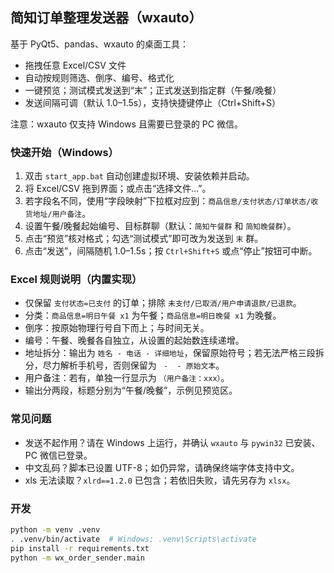 ## 简知订单整理发送器（wxauto）

基于 PyQt5、pandas、wxauto 的桌面工具：
- 拖拽任意 Excel/CSV 文件
- 自动按规则筛选、倒序、编号、格式化
- 一键预览；测试模式发送到“末”；正式发送到指定群（午餐/晚餐）
- 发送间隔可调（默认 1.0–1.5s），支持快捷键停止（Ctrl+Shift+S）

注意：wxauto 仅支持 Windows 且需要已登录的 PC 微信。

### 快速开始（Windows）

1. 双击 `start_app.bat` 自动创建虚拟环境、安装依赖并启动。
2. 将 Excel/CSV 拖到界面；或点击“选择文件…”。
3. 若字段名不同，使用“字段映射”下拉框对应到：`商品信息/支付状态/订单状态/收货地址/用户备注`。
4. 设置午餐/晚餐起始编号、目标群聊（默认：`简知午餐群` 和 `简知晚餐群`）。
5. 点击“预览”核对格式；勾选“测试模式”即可改为发送到 `末` 群。
6. 点击“发送”，间隔随机 1.0–1.5s；按 `Ctrl+Shift+S` 或点“停止”按钮可中断。

### Excel 规则说明（内置实现）

- 仅保留 `支付状态=已支付` 的订单；排除 `未支付/已取消/用户申请退款/已退款`。
- 分类：`商品信息=明日午餐 x1` 为午餐；`商品信息=明日晚餐 x1` 为晚餐。
- 倒序：按原始物理行号自下而上；与时间无关。
- 编号：午餐、晚餐各自独立，从设置的起始数连续递增。
- 地址拆分：输出为 `姓名 - 电话 - 详细地址`，保留原始符号；若无法严格三段拆分，尽力解析手机号，否则保留为 ` -  - 原始文本`。
- 用户备注：若有，单独一行显示为 `（用户备注：xxx）`。
- 输出分两段，标题分别为“午餐/晚餐”，示例见预览区。

### 常见问题

- 发送不起作用？请在 Windows 上运行，并确认 `wxauto` 与 `pywin32` 已安装、PC 微信已登录。
- 中文乱码？脚本已设置 UTF-8；如仍异常，请确保终端字体支持中文。
- xls 无法读取？`xlrd==1.2.0` 已包含；若依旧失败，请先另存为 `xlsx`。

### 开发

```bash
python -m venv .venv
. .venv/bin/activate  # Windows: .venv\Scripts\activate
pip install -r requirements.txt
python -m wx_order_sender.main
```


